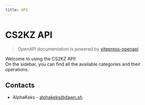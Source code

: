 ```yaml
---
title: API
---
```


# CS2KZ API

> OpenAPI documentation is powered by [vitepress-openapi](https://vitepress-openapi.vercel.app)

Welcome to using the CS2KZ API!\
On the sidebar, you can find all the available categories and their operations.

## Contacts
- AlphaKeks - alphakeks@dawn.sh